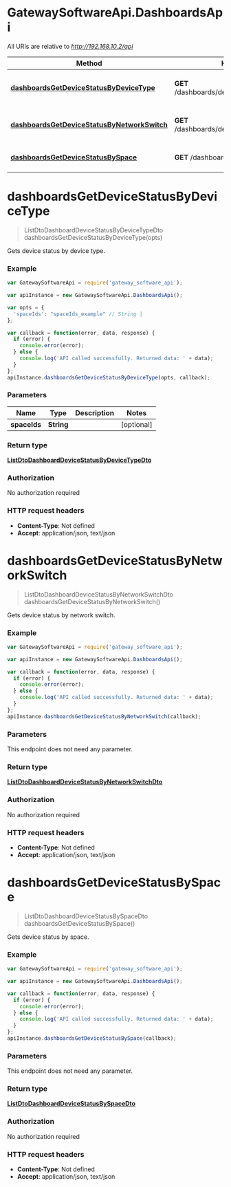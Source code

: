 # GatewaySoftwareApi.DashboardsApi

All URIs are relative to *http://192.168.10.2/api*

Method | HTTP request | Description
------------- | ------------- | -------------
[**dashboardsGetDeviceStatusByDeviceType**](DashboardsApi.md#dashboardsGetDeviceStatusByDeviceType) | **GET** /dashboards/devicestatusbydevicetype | Gets device status by device type.
[**dashboardsGetDeviceStatusByNetworkSwitch**](DashboardsApi.md#dashboardsGetDeviceStatusByNetworkSwitch) | **GET** /dashboards/devicestatusbynetworkswitch | Gets device status by network switch.
[**dashboardsGetDeviceStatusBySpace**](DashboardsApi.md#dashboardsGetDeviceStatusBySpace) | **GET** /dashboards/devicestatusbyspace | Gets device status by space.


<a name="dashboardsGetDeviceStatusByDeviceType"></a>
# **dashboardsGetDeviceStatusByDeviceType**
> ListDtoDashboardDeviceStatusByDeviceTypeDto dashboardsGetDeviceStatusByDeviceType(opts)

Gets device status by device type.

### Example
```javascript
var GatewaySoftwareApi = require('gateway_software_api');

var apiInstance = new GatewaySoftwareApi.DashboardsApi();

var opts = { 
  'spaceIds': "spaceIds_example" // String | 
};

var callback = function(error, data, response) {
  if (error) {
    console.error(error);
  } else {
    console.log('API called successfully. Returned data: ' + data);
  }
};
apiInstance.dashboardsGetDeviceStatusByDeviceType(opts, callback);
```

### Parameters

Name | Type | Description  | Notes
------------- | ------------- | ------------- | -------------
 **spaceIds** | **String**|  | [optional] 

### Return type

[**ListDtoDashboardDeviceStatusByDeviceTypeDto**](ListDtoDashboardDeviceStatusByDeviceTypeDto.md)

### Authorization

No authorization required

### HTTP request headers

 - **Content-Type**: Not defined
 - **Accept**: application/json, text/json

<a name="dashboardsGetDeviceStatusByNetworkSwitch"></a>
# **dashboardsGetDeviceStatusByNetworkSwitch**
> ListDtoDashboardDeviceStatusByNetworkSwitchDto dashboardsGetDeviceStatusByNetworkSwitch()

Gets device status by network switch.

### Example
```javascript
var GatewaySoftwareApi = require('gateway_software_api');

var apiInstance = new GatewaySoftwareApi.DashboardsApi();

var callback = function(error, data, response) {
  if (error) {
    console.error(error);
  } else {
    console.log('API called successfully. Returned data: ' + data);
  }
};
apiInstance.dashboardsGetDeviceStatusByNetworkSwitch(callback);
```

### Parameters
This endpoint does not need any parameter.

### Return type

[**ListDtoDashboardDeviceStatusByNetworkSwitchDto**](ListDtoDashboardDeviceStatusByNetworkSwitchDto.md)

### Authorization

No authorization required

### HTTP request headers

 - **Content-Type**: Not defined
 - **Accept**: application/json, text/json

<a name="dashboardsGetDeviceStatusBySpace"></a>
# **dashboardsGetDeviceStatusBySpace**
> ListDtoDashboardDeviceStatusBySpaceDto dashboardsGetDeviceStatusBySpace()

Gets device status by space.

### Example
```javascript
var GatewaySoftwareApi = require('gateway_software_api');

var apiInstance = new GatewaySoftwareApi.DashboardsApi();

var callback = function(error, data, response) {
  if (error) {
    console.error(error);
  } else {
    console.log('API called successfully. Returned data: ' + data);
  }
};
apiInstance.dashboardsGetDeviceStatusBySpace(callback);
```

### Parameters
This endpoint does not need any parameter.

### Return type

[**ListDtoDashboardDeviceStatusBySpaceDto**](ListDtoDashboardDeviceStatusBySpaceDto.md)

### Authorization

No authorization required

### HTTP request headers

 - **Content-Type**: Not defined
 - **Accept**: application/json, text/json

